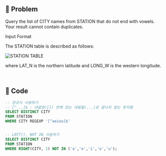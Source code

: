 ## 📌 Problem
Query the list of CITY names from STATION that do not end with vowels. Your result cannot contain duplicates.

Input Format

The STATION table is described as follows:

![STATION TABLE](image/2021-02-21-20-10-15.png)

where LAT_N is the northern latitude and LONG_W is the western longitude.

</br>

## 📌 Code
```sql
-- 정규식 사용하기
-- [^...]$ : 대괄호([]) 안에 있는 내용들(...)로 끝나지 않는 문자열
SELECT DISTINCT CITY
FROM STATION
WHERE CITY REGEXP '[^aeiou]$'


-- LEFT(), NOT IN 사용하기
SELECT DISTINCT CITY
FROM STATION
WHERE RIGHT(CITY, 1) NOT IN ('a','e','i','o','u');
```